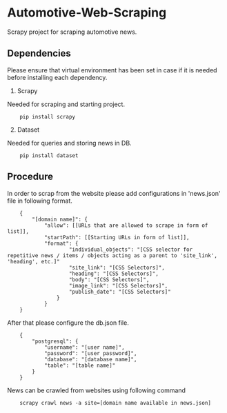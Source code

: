 # Automotive-Web-Scraping
Scrapy project for scraping automotive news.

## Dependencies
Please ensure that virtual environment has been set in case if it is needed before installing each dependency.

1. Scrapy

Needed for scraping and starting project.
```
    pip install scrapy
```

2. Dataset

Needed for queries and storing news in DB.
```
    pip install dataset
```

## Procedure

In order to scrap from the website please add configurations in 'news.json' file in following format.

```
    {
        "[domain name]": {
            "allow": [[URLs that are allowed to scrape in form of list]],
            "startPath": [[Starting URLs in form of list]],
            "format": {
                    "individual_objects": "[CSS selector for repetitive news / items / objects acting as a parent to 'site_link', 'heading', etc.]"
                    "site_link": "[CSS Selectors]",
                    "heading": "[CSS Selectors]",
                    "body": "[CSS Selectors]",
                    "image_link": "[CSS Selectors]",
                    "publish_date": "[CSS Selectors]"
                }
            }
    }
```

After that please configure the db.json file.
```
    {
        "postgresql": {
            "username": "[user name]",
            "password": "[user password]",
            "database": "[database name]",
            "table": "[table name]"
        }
    }
```

News can be crawled from websites using following command
```
    scrapy crawl news -a site=[domain name available in news.json]
```
